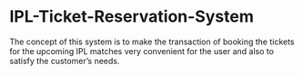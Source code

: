 # IPL-Ticket-Reservation-System
The concept of this system is to make the transaction of booking the tickets for the upcoming IPL matches very convenient for the user and also to satisfy the customer’s needs.
